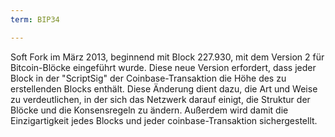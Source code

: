 ```yaml
---
term: BIP34

---
```

Soft Fork im März 2013, beginnend mit Block 227.930, mit dem Version 2 für Bitcoin-Blöcke eingeführt wurde. Diese neue Version erfordert, dass jeder Block in der "ScriptSig" der Coinbase-Transaktion die Höhe des zu erstellenden Blocks enthält. Diese Änderung dient dazu, die Art und Weise zu verdeutlichen, in der sich das Netzwerk darauf einigt, die Struktur der Blöcke und die Konsensregeln zu ändern. Außerdem wird damit die Einzigartigkeit jedes Blocks und jeder coinbase-Transaktion sichergestellt.
